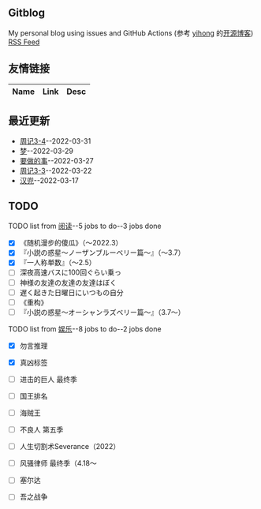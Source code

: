 ## Gitblog
My personal blog using issues and GitHub Actions (参考 [yihong](https://github.com/yihong0618) 的[开源博客](https://github.com/yihong0618/gitblog/issues/177))
[RSS Feed](https://raw.githubusercontent.com/wjianbo/blog-data/main/feed.xml)
## 友情链接
| Name | Link | Desc | 
 | ---- | ---- | ---- |
## 最近更新
- [周记3-4](https://github.com/wjianbo/blog-data/issues/11)--2022-03-31
- [梦](https://github.com/wjianbo/blog-data/issues/10)--2022-03-29
- [要做的事](https://github.com/wjianbo/blog-data/issues/9)--2022-03-27
- [周记3-3](https://github.com/wjianbo/blog-data/issues/8)--2022-03-22
- [汉兜](https://github.com/wjianbo/blog-data/issues/7)--2022-03-17
## TODO
TODO list from [阅读](https://github.com/wjianbo/blog-data/issues/5)--5 jobs to do--3 jobs done
- [x] 《随机漫步的傻瓜》（～2022.3）
- [x] 『小説の惑星〜ノーザンブルーベリー篇～』（～3.7）
- [x] 『一人称単数』（～2.5）
- [ ] 深夜高速バスに100回ぐらい乗っ   
- [ ] 神様の友達の友達の友達はぼく
- [ ] 遅く起きた日曜日にいつもの自分
- [ ] 《重构》
- [ ] 『小説の惑星〜オーシャンラズベリー篇～』（3.7〜）

TODO list from [娱乐](https://github.com/wjianbo/blog-data/issues/2)--8 jobs to do--2 jobs done
- [x] 勿言推理
- [x] 真凶标签
- [ ] 进击的巨人 最终季
- [ ] 国王排名
- [ ] 海贼王
- [ ] 不良人 第五季
- [ ] 人生切割术Severance（2022）
- [ ] 风骚律师 最终季（4.18～
- [ ] 塞尔达
- [ ] 吾之战争

